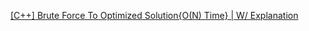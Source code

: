 [[C++] Brute Force To Optimized Solution{O(N) Time} | W/ Explanation](https://leetcode.com/problems/partition-equal-subset-sum/discuss/1624390/C%2B%2B-Brute-Force-To-Optimized-SolutionO(N)-Time-or-W-Explanation)
